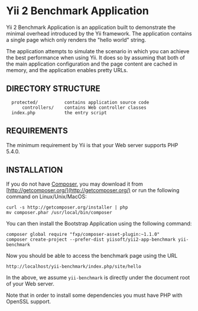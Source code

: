 Yii 2 Benchmark Application
===========================

Yii 2 Benchmark Application is an application built to demonstrate the minimal overhead
introduced by the Yii framework. The application contains a single page which only renders
the "hello world" string.

The application attempts to simulate the scenario in which you can achieve the best performance
when using Yii. It does so by assuming that both of the main application configuration and the page
content are cached in memory, and the application enables pretty URLs.


DIRECTORY STRUCTURE
-------------------

      protected/          contains application source code
          controllers/    contains Web controller classes
      index.php           the entry script


REQUIREMENTS
------------

The minimum requirement by Yii is that your Web server supports PHP 5.4.0.


INSTALLATION
------------

If you do not have [Composer](http://getcomposer.org/), you may download it from
[http://getcomposer.org/](http://getcomposer.org/) or run the following command on Linux/Unix/MacOS:

```
curl -s http://getcomposer.org/installer | php
mv composer.phar /usr/local/bin/composer
```

You can then install the Bootstrap Application using the following command:

```
composer global require "fxp/composer-asset-plugin:~1.1.0"
composer create-project --prefer-dist yiisoft/yii2-app-benchmark yii-benchmark
```

Now you should be able to access the benchmark page using the URL

```
http://localhost/yii-benchmark/index.php/site/hello
```

In the above, we assume `yii-benchmark` is directly under the document root of your Web server.

Note that in order to install some dependencies you must have PHP with OpenSSL support.
